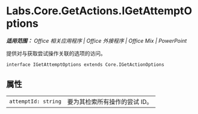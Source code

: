 ﻿
# Labs.Core.GetActions.IGetAttemptOptions

 _**适用范围：** Office 相关应用程序 | Office 外接程序 | Office Mix | PowerPoint_

提供对与获取尝试操作关联的选项的访问。

```
interface IGetAttemptOptions extends Core.IGetActionOptions
```


## 属性


|||
|:-----|:-----|
| `attemptId: string`|要为其检索所有操作的尝试 ID。|
